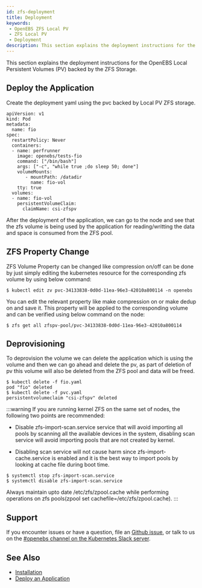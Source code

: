 ```yaml
---
id: zfs-deployment
title: Deployment
keywords:
 - OpenEBS ZFS Local PV
 - ZFS Local PV
 - Deployment
description: This section explains the deployment instructions for the OpenEBS Local Persistent Volumes (PV) backed by the ZFS Storage.
---
```


This section explains the deployment instructions for the OpenEBS Local Persistent Volumes (PV) backed by the ZFS Storage.

## Deploy the Application

Create the deployment yaml using the pvc backed by Local PV ZFS storage.

```
apiVersion: v1
kind: Pod
metadata:
  name: fio
spec:
  restartPolicy: Never
  containers:
  - name: perfrunner
    image: openebs/tests-fio
    command: ["/bin/bash"]
    args: ["-c", "while true ;do sleep 50; done"]
    volumeMounts:
       - mountPath: /datadir
         name: fio-vol
    tty: true
  volumes:
  - name: fio-vol
    persistentVolumeClaim:
      claimName: csi-zfspv
```

After the deployment of the application, we can go to the node and see that the zfs volume is being used by the application for reading/writting the data and space is consumed from the ZFS pool.

## ZFS Property Change

ZFS Volume Property can be changed like compression on/off can be done by just simply editing the kubernetes resource for the corresponding zfs volume by using below command:

```
$ kubectl edit zv pvc-34133838-0d0d-11ea-96e3-42010a800114 -n openebs
```
You can edit the relevant property like make compression on or make dedup on and save it. This property will be applied to the corresponding volume and can be verified using below command on the node:

```
$ zfs get all zfspv-pool/pvc-34133838-0d0d-11ea-96e3-42010a800114
```

## Deprovisioning

To deprovision the volume we can delete the application which is using the volume and then we can go ahead and delete the pv, as part of deletion of pv this volume will also be deleted from the ZFS pool and data will be freed.

```
$ kubectl delete -f fio.yaml
pod "fio" deleted
$ kubectl delete -f pvc.yaml
persistentvolumeclaim "csi-zfspv" deleted
```

:::warning
If you are running kernel ZFS on the same set of nodes, the following two points are recommended:

- Disable zfs-import-scan.service service that will avoid importing all pools by scanning all the available devices in the system, disabling scan service will avoid importing pools that are not created by kernel.

- Disabling scan service will not cause harm since zfs-import-cache.service is enabled and it is the best way to import pools by looking at cache file during boot time.

```
$ systemctl stop zfs-import-scan.service
$ systemctl disable zfs-import-scan.service
```

Always maintain upto date /etc/zfs/zpool.cache while performing operations on zfs pools(zpool set cachefile=/etc/zfs/zpool.cache).
:::

## Support

If you encounter issues or have a question, file an [Github issue](https://github.com/openebs/openebs/issues/new), or talk to us on the [#openebs channel on the Kubernetes Slack server](https://kubernetes.slack.com/messages/openebs/).

## See Also

- [Installation](../../quickstart-guide/installation.md)
- [Deploy an Application](../../quickstart-guide/deploy-a-test-application.md)